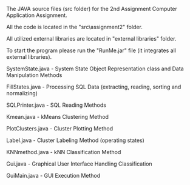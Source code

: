 The JAVA source files (src folder) for the 2nd Assignment Computer Application Assignment.



All the code is located in the "src\assignment2" folder.

All utilized external libraries are located in "external libraries" folder.

To start the program please run the "RunMe.jar" file (it integrates all external libraries).

SystemState.java 				- System State Object Representation class and Data Manipulation Methods

FillStates.java 				- Processing SQL Data (extracting, reading, sorting and normalizing)

SQLPrinter.java 				- SQL Reading Methods

Kmean.java 						- kMeans Clustering Method

PlotClusters.java 				- Cluster Plotting Method

Label.java 						- Cluster Labeling Method (operating states)

KNNmethod.java 					- kNN Classification Method

Gui.java 						- Graphical User Interface Handling Classification

GuiMain.java 					- GUI Execution Method


